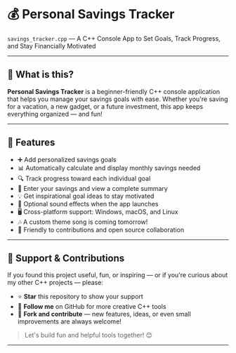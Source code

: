 # 💰 Personal Savings Tracker

`savings_tracker.cpp` — A C++ Console App to Set Goals, Track Progress, and Stay Financially Motivated

---

## 🌟 What is this?

**Personal Savings Tracker** is a beginner-friendly C++ console application that helps you manage your savings goals with ease. Whether you're saving for a vacation, a new gadget, or a future investment, this app keeps everything organized — and fun!

---

## 🧠 Features

- ➕ Add personalized savings goals  
- 📊 Automatically calculate and display monthly savings needed  
- 🔍 Track progress toward each individual goal  
- 🧾 Enter your savings and view a complete summary  
- 💡 Get inspirational goal ideas to stay motivated  
- 🎵 Optional sound effects when the app launches  
- 🖥️ Cross-platform support: Windows, macOS, and Linux  
- 🎶 A custom theme song is coming tomorrow!  
- 🤝 Friendly to contributions and open source collaboration  

---

## 🙌 Support & Contributions

If you found this project useful, fun, or inspiring — or if you're curious about my other C++ projects — please:

- ⭐ **Star** this repository to show your support  
- 👤 **Follow me** on GitHub for more creative C++ tools  
- 🍴 **Fork and contribute** — new features, ideas, or even small improvements are always welcome!  

> Let's build fun and helpful tools together! 😊

---




